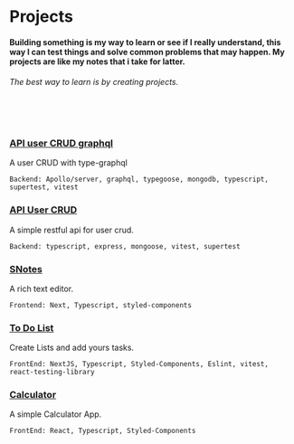 # Projects
#### Building something is my way to learn or see if I really understand, this way I can test things and solve common problems that may happen. My projects are like my notes that i take for latter.
###### The best way to learn is by creating projects.

<br/>
<br/>

### [API user CRUD graphql](./05-user-crud-graphql)
A user CRUD with type-graphql

    Backend: Apollo/server, graphql, typegoose, mongodb, typescript, supertest, vitest


### [API User CRUD](./04-user-crud-restful)
A simple restful api for user crud.

    Backend: typescript, express, mongoose, vitest, supertest


### [SNotes](./03-s-notes)
A rich text editor.

    Frontend: Next, Typescript, styled-components


### [To Do List](./02-to-do-list)
Create Lists and add yours tasks.
    
    FrontEnd: NextJS, Typescript, Styled-Components, Eslint, vitest, react-testing-library
    

### [Calculator](./01-calculator)
A simple Calculator App. 
    
    FrontEnd: React, Typescript, Styled-Components
